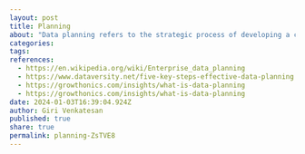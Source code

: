 ```yaml
---
layout: post
title: Planning
about: "Data planning refers to the strategic process of developing a comprehensive and organized approach to managing and leveraging data within an organization. It involves defining goals, establishing methodologies, and creating frameworks to ensure that data is collected, stored, processed, and utilized effectively to meet business objectives. Data planning is an essential aspect of data management and is closely aligned with an organization's overall strategic planning."
categories:
tags:
references:
  - https://en.wikipedia.org/wiki/Enterprise_data_planning
  - https://www.dataversity.net/five-key-steps-effective-data-planning
  - https://growthonics.com/insights/what-is-data-planning
  - https://growthonics.com/insights/what-is-data-planning
date: 2024-01-03T16:39:04.924Z
author: Giri Venkatesan
published: true
share: true
permalink: planning-ZsTVE8
---
```


